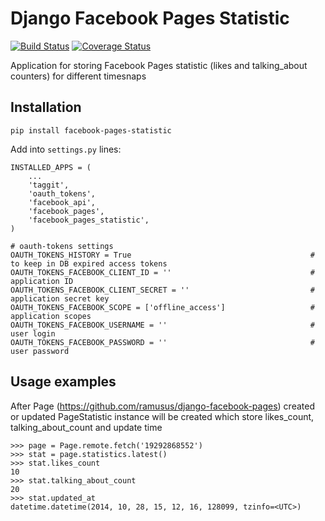 # Django Facebook Pages Statistic

[![Build Status](https://travis-ci.org/ramusus/django-facebook-pages-statistic.png?branch=master)](https://travis-ci.org/ramusus/django-facebook-pages-statistic) [![Coverage Status](https://coveralls.io/repos/ramusus/django-facebook-pages/badge.png?branch=master)](https://coveralls.io/r/ramusus/django-facebook-pages-statistic)

Application for storing Facebook Pages statistic (likes and talking_about counters) for different timesnaps

## Installation

    pip install facebook-pages-statistic

Add into `settings.py` lines:

    INSTALLED_APPS = (
        ...
        'taggit',
        'oauth_tokens',
        'facebook_api',
        'facebook_pages',
        'facebook_pages_statistic',
    )

    # oauth-tokens settings
    OAUTH_TOKENS_HISTORY = True                                        # to keep in DB expired access tokens
    OAUTH_TOKENS_FACEBOOK_CLIENT_ID = ''                               # application ID
    OAUTH_TOKENS_FACEBOOK_CLIENT_SECRET = ''                           # application secret key
    OAUTH_TOKENS_FACEBOOK_SCOPE = ['offline_access']                   # application scopes
    OAUTH_TOKENS_FACEBOOK_USERNAME = ''                                # user login
    OAUTH_TOKENS_FACEBOOK_PASSWORD = ''                                # user password

## Usage examples

After Page (https://github.com/ramusus/django-facebook-pages) created or updated
PageStatistic instance will be created which store likes_count, talking_about_count and update time

    >>> page = Page.remote.fetch('19292868552')
    >>> stat = page.statistics.latest()
    >>> stat.likes_count
    10
    >>> stat.talking_about_count
    20
    >>> stat.updated_at
    datetime.datetime(2014, 10, 28, 15, 12, 16, 128099, tzinfo=<UTC>)

